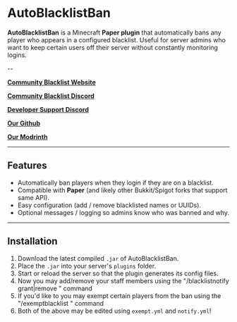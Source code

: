 # AutoBlacklistBan

**AutoBlacklistBan** is a Minecraft **Paper plugin** that automatically bans any player who appears in a configured blacklist. Useful for server admins who want to keep certain users off their server without constantly monitoring logins.

--

[**Community Blacklist Website**](https://mcblacklist.com/)

[**Community Blacklist Discord**](https://discord.gg/RjahuQgNXV)

[**Developer Support Discord**](https://discord.gg/hYw2Tdv5BH)

**[Our Github](https://github.com/MCBlacklist/AutoBlacklistBan-Plugin/)**

**[Our Modrinth](https://modrinth.com/organization/mcblacklist-dev)**

---

## Features

- Automatically ban players when they login if they are on a blacklist.  
- Compatible with **Paper** (and likely other Bukkit/Spigot forks that support same API).  
- Easy configuration (add / remove blacklisted names or UUIDs).  
- Optional messages / logging so admins know who was banned and why.

---

## Installation

1. Download the latest compiled `.jar` of AutoBlacklistBan.  
2. Place the `.jar` into your server's `plugins` folder.  
3. Start or reload the server so that the plugin generates its config files.
4. Now you may add/remove your staff members using the "/blacklistnotify grant|remove <name>" command
5. If you'd like to you may exempt certain players from the ban using the "/exemptblacklist <name>" command
6. Both of the above may be edited using `exempt.yml` and `notify.yml`!
